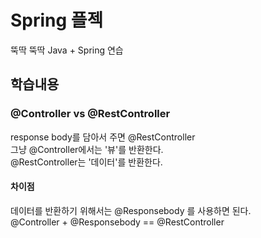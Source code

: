 # Spring 플젝 

뚝딱 뚝딱 Java + Spring 연습 


## 학습내용 

### @Controller vs @RestController 

response body를 담아서 주면 @RestController  
그냥 @Controller에서는 '뷰'를 반환한다.  
@RestController는 '데이터'를 반환한다.  

#### 차이점
데이터를 반환하기 위해서는 @Responsebody 를 사용하면 된다.   
@Controller + @Responsebody == @RestController
